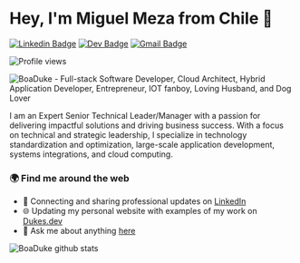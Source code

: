 # Hey, I'm Miguel Meza from Chile :wave:

[![Linkedin Badge](https://img.shields.io/badge/-Linkedin-blue?style=flat-square&logo=Linkedin&logoColor=white&link=https://www.linkedin.com/in/boadude/)](https://www.linkedin.com/in/boaduke/)
[![Dev Badge](https://img.shields.io/badge/-DEV.to-black?style=flat-square&logo=dev.to&logoColor=white&link=https://dev.to/boadude)](https://dev.to/boadude) 
[![Gmail Badge](https://img.shields.io/badge/-Gmail-c14438?style=flat-square&logo=Gmail&logoColor=white&link=mailto:miguel@dukes.dev)](mailto:miguel@dukes.dev)

![Profile views](https://gpvc.arturio.dev/boadude)

<img src="https://raw.githubusercontent.com/boadude/boadude/master/gh-header-v2.png" alt="BoaDuke - Full-stack Software Developer, Cloud Architect, Hybrid Application Developer, Entrepreneur, IOT fanboy, Loving Husband, and Dog Lover">


I am an Expert Senior Technical Leader/Manager with a passion for delivering impactful solutions and driving business success. With a focus on technical and strategic leadership, I specialize in technology standardization and optimization, large-scale application development, systems integrations, and cloud computing.

<h3>🌍 Find me around the web</h3>

- 💼 Connecting and sharing professional updates on <a href="https://www.linkedin.com/in/boadude/">LinkedIn</a>
- 🌐 Updating my personal website with examples of my work on <a href="https://dukes.dev">Dukes.dev</a>
- :speech_balloon: Ask me about anything [here](https://github.com/boadude/boadude/issues)

![BoaDuke github stats](https://github-readme-stats.vercel.app/api?username=boadude&count_private=true&show_icons=true)

